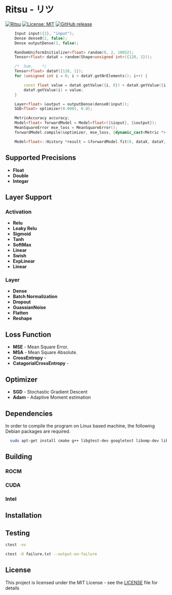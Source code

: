 # Ritsu - リツ
[![Ritsu](https://github.com/voldien/ritsu/actions/workflows/ci.yml/badge.svg)](https://github.com/voldien/ritsu/actions/workflows/ci.yml)
[![License: MIT](https://img.shields.io/badge/License-MIT-yellow.svg)](https://opensource.org/licenses/MIT)
[![GitHub release](https://img.shields.io/github/release/voldien/ritsu.svg)](https://github.com/voldien/ritsu/releases)


```cpp
	Input input({2}, "input");
	Dense dense0(2, false);
	Dense outputDense(1, false);

	RandomUniformInitializer<float> random(0, 2, 10052);
	Tensor<float> dataX = random(Shape<unsigned int>({128, 2}));

	/*	Sum.	*/
	Tensor<float> dataY({128, 1});
	for (unsigned int i = 0; i < dataY.getNrElements(); i++) {

		const float value = dataX.getValue({i, 0}) + dataX.getValue({i, 1});
		dataY.getValue(i) = value;
	}

	Layer<float> &output = outputDense(dense0(input));
	SGD<float> optimizer(0.0001, 0.0);

	MetricAccuracy accuracy;
	Model<float> forwardModel = Model<float>({&input}, {&output});
	MeanSquareError mse_loss = MeanSquareError();
	forwardModel.compile(&optimizer, mse_loss, {dynamic_cast<Metric *>(&accuracy)});

	Model<float>::History *result = &forwardModel.fit(8, dataX, dataY, 1, 0, false, false);

```

## Supported Precisions

- **Float**
- **Double**
- **Integar**

## Layer Support

### Activation

- **Relu**
- **Leaky Relu**
- **Sigmoid**
- **Tanh**
- **SoftMax**
- **Linear**
- **Swish**
- **ExpLinear**
- **Linear**

### Layer
- **Dense**
- **Batch Normalization**
- **Dropout**
- **GuassianNoise**
- **Flatten**
- **Reshape**

## Loss Function
- **MSE** - Mean Square Error.
- **MSA** - Mean Square Absolute.
- **CrossEntropy** - 
- **CatagorialCrossEntropy** - 

## Optimizer

- **SGD** - Stochastic Gradient Descent
- **Adam** - Adaptive Moment estimation

## Dependencies

In order to compile the program on Linux based machine, the following Debian packages are required.

```bash
  sudo apt-get install cmake g++ libgtest-dev googletest libomp-dev libjemalloc-dev
```

## Building

### ROCM

### CUDA

### Intel

## Installation

## Testing

```bash
ctest -vv
```

```bash
ctest -O failure.txt --output-on-failure
```

## License

This project is licensed under the MIT License - see the [LICENSE](LICENSE) file for details